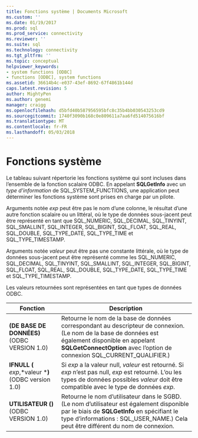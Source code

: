 ```yaml
---
title: Fonctions système | Documents Microsoft
ms.custom: ''
ms.date: 01/19/2017
ms.prod: sql
ms.prod_service: connectivity
ms.reviewer: ''
ms.suite: sql
ms.technology: connectivity
ms.tgt_pltfrm: ''
ms.topic: conceptual
helpviewer_keywords:
- system functions [ODBC]
- functions [ODBC], system functions
ms.assetid: 36614b4c-e037-43ef-8692-67f4861b144d
caps.latest.revision: 5
author: MightyPen
ms.author: genemi
manager: craigg
ms.openlocfilehash: d5bfd40b587956595bfc8c35b4bb030543253cd9
ms.sourcegitcommit: 1740f3090b168c0e809611a7aa6fd514075616bf
ms.translationtype: MT
ms.contentlocale: fr-FR
ms.lasthandoff: 05/03/2018
---
```

# <a name="system-functions"></a>Fonctions système
Le tableau suivant répertorie les fonctions système qui sont incluses dans l’ensemble de la fonction scalaire ODBC. En appelant **SQLGetInfo** avec un *type d’information* de SQL_SYSTEM_FUNCTIONS, une application peut déterminer les fonctions système sont prises en charge par un pilote.  
  
 Arguments notée *exp* peut être pas le nom d’une colonne, le résultat d’une autre fonction scalaire ou un littéral, où le type de données sous-jacent peut être représenté en tant que SQL_NUMERIC, SQL_DECIMAL, SQL_TINYINT, SQL_SMALLINT, SQL_INTEGER, SQL_BIGINT, SQL_FLOAT, SQL_REAL, SQL_DOUBLE, SQL_TYPE_DATE, SQL_TYPE_TIME et SQL_TYPE_TIMESTAMP.  
  
 Arguments notée *valeur* peut être pas une constante littérale, où le type de données sous-jacent peut être représenté comme les SQL_NUMERIC, SQL_DECIMAL, SQL_TINYINT, SQL_SMALLINT, SQL_INTEGER, SQL_BIGINT, SQL_FLOAT, SQL_REAL, SQL_DOUBLE, SQL_TYPE_DATE, SQL_TYPE_TIME et SQL_TYPE_TIMESTAMP.  
  
 Les valeurs retournées sont représentées en tant que types de données ODBC.  
  
|Fonction| Description|  
|--------------|-----------------|  
|**(DE BASE DE DONNÉES)** (ODBC VERSION 1.0)|Retourne le nom de la base de données correspondant au descripteur de connexion. (Le nom de la base de données est également disponible en appelant **SQLGetConnectOption** avec l’option de connexion SQL_CURRENT_QUALIFIER.)|  
|**IFNULL (** *exp*,*valeur ***)** (ODBC version 1.0)|Si *exp* a la valeur null, *valeur* est retourné. Si *exp* n’est pas null, *exp* est retourné. L’ou les types de données possibles *valeur* doit être compatible avec le type de données *exp*.|  
|**UTILISATEUR ()** (ODBC VERSION 1.0)|Retourne le nom d’utilisateur dans le SGBD. (Le nom d’utilisateur est également disponible par le biais de **SQLGetInfo** en spécifiant le type d’informations : SQL_USER_NAME.) Cela peut être différent du nom de connexion.|
